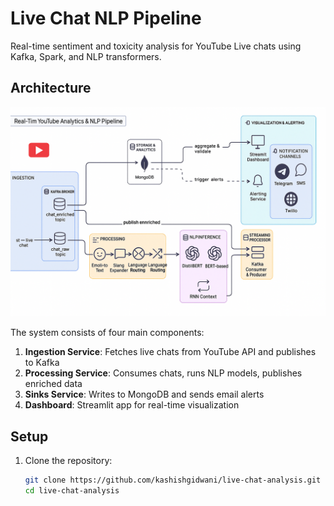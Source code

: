 # Live Chat NLP Pipeline
Real-time sentiment and toxicity analysis for YouTube Live chats using Kafka, Spark, and NLP transformers.

## Architecture
![diagram](<ChatGPT Image Sep 16, 2025, 10_32_50 PM.png>)

The system consists of four main components:
1. **Ingestion Service**: Fetches live chats from YouTube API and publishes to Kafka
2. **Processing Service**: Consumes chats, runs NLP models, publishes enriched data
3. **Sinks Service**: Writes to MongoDB and sends email alerts
4. **Dashboard**: Streamlit app for real-time visualization

## Setup

1. Clone the repository:
   ```bash
   git clone https://github.com/kashishgidwani/live-chat-analysis.git
   cd live-chat-analysis


